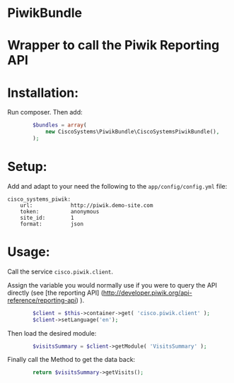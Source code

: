 
PiwikBundle
===========

Wrapper to call the Piwik Reporting API
======

Installation:
======

Run composer. Then add:
``` PHP
        $bundles = array(
            new CiscoSystems\PiwikBundle\CiscoSystemsPiwikBundle(),
        );
```

Setup:
======

Add and adapt to your need the following to the ```app/config/config.yml``` file:

``` YML
cisco_systems_piwik:
    url:            http://piwik.demo-site.com
    token:          anonymous
    site_id:        1
    format:         json
```
Usage:
======

Call the service ```cisco.piwik.client```.

Assign the variable you would normally use if you were to query the API directly
(see [the reporting API] (http://developer.piwik.org/api-reference/reporting-api) ).

``` php
        $client = $this->container->get( 'cisco.piwik.client' );
        $client->setLanguage('en');
```

Then load the desired module:

``` php
        $visitsSummary = $client->getModule( 'VisitsSummary' );
```

Finally call the Method to get the data back:

``` php
        return $visitsSummary->getVisits();
```